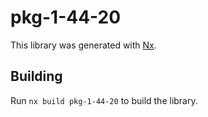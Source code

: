 # pkg-1-44-20

This library was generated with [Nx](https://nx.dev).

## Building

Run `nx build pkg-1-44-20` to build the library.
